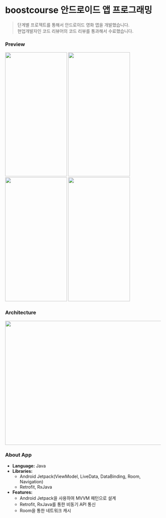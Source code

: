 # boostcourse 안드로이드 앱 프로그래밍

> 단계별 프로젝트를 통해서 안드로이드 영화 앱을 개발했습니다.<br>
> 현업개발자인 코드 리뷰어의 코드 리뷰를 통과해서 수료했습니다.

### Preview

<img src="https://user-images.githubusercontent.com/51109517/114910019-58db2680-9e58-11eb-89d4-2d0bb74286fd.gif" width=200 height=400/> <img src="https://user-images.githubusercontent.com/51109517/114910046-62fd2500-9e58-11eb-98ac-8948f5db6e2c.gif" width=200 height=400/>
 <img src="https://user-images.githubusercontent.com/51109517/114910106-77412200-9e58-11eb-86b3-f78ec8b03ea8.gif" width=200 height=400/> <img src="https://user-images.githubusercontent.com/51109517/114910698-2aaa1680-9e59-11eb-9f7d-7e0237ff6a50.gif" width=200 height=400/>

### Architecture
<img src="https://user-images.githubusercontent.com/51109517/116196588-aa47b780-a76e-11eb-8e2c-9dc4ba11f1bd.png" width=700 height=400/>

### About App

- <B>Language:</B> Java
- <B>Libraries:</B>
  - Android Jetpack(ViewModel, LiveData, DataBinding, Room, Navigation)
  - Retrofit, RxJava
- <B>Features:</B>
  - Android Jetpack을 사용하여 MVVM 패턴으로 설계
  - Retrofit, RxJava를 통한 비동기 API 통신
  - Room을 통한 네트워크 캐시
